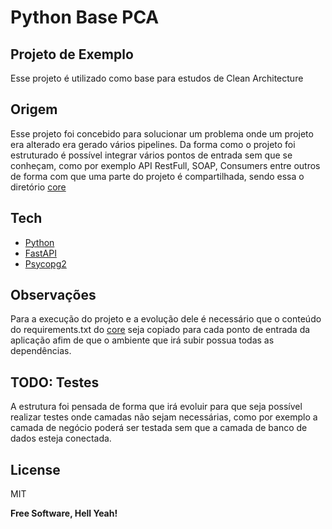 # Python Base PCA
## Projeto de Exemplo

Esse projeto é utilizado como base para estudos de Clean Architecture

## Origem

Esse projeto foi concebido para solucionar um problema onde um projeto era alterado era gerado vários pipelines.
Da forma como o projeto foi estruturado é possível integrar vários pontos de entrada sem que se conheçam, como por exemplo API RestFull, SOAP, Consumers entre outros de forma com que uma parte do projeto é compartilhada, sendo essa o diretório [core]

## Tech

- [Python]
- [FastAPI]
- [Psycopg2]

## Observações

Para a execução do projeto e a evolução dele é necessário que o conteúdo do requirements.txt do [core] seja copiado para cada ponto de entrada da aplicação afim de que o ambiente que irá subir possua todas as dependências.

## TODO: Testes

A estrutura foi pensada de forma que irá evoluir para que seja possível realizar testes onde camadas não sejam necessárias, como por exemplo a camada de negócio poderá ser testada sem que a camada de banco de dados esteja conectada.

## License

MIT

**Free Software, Hell Yeah!**

[//]: # (These are reference links used in the body of this note and get stripped out when the markdown processor does its job. There is no need to format nicely because it shouldn't be seen. Thanks SO - http://stackoverflow.com/questions/4823468/store-comments-in-markdown-syntax)

   [core]: <https://github.com/felippetadeu/operacional/tree/master/core>
   [Python]: <https://www.python.org/>
   [FastAPI]: <https://fastapi.tiangolo.com/>
   [Psycopg2]: <https://pypi.org/project/psycopg2/>